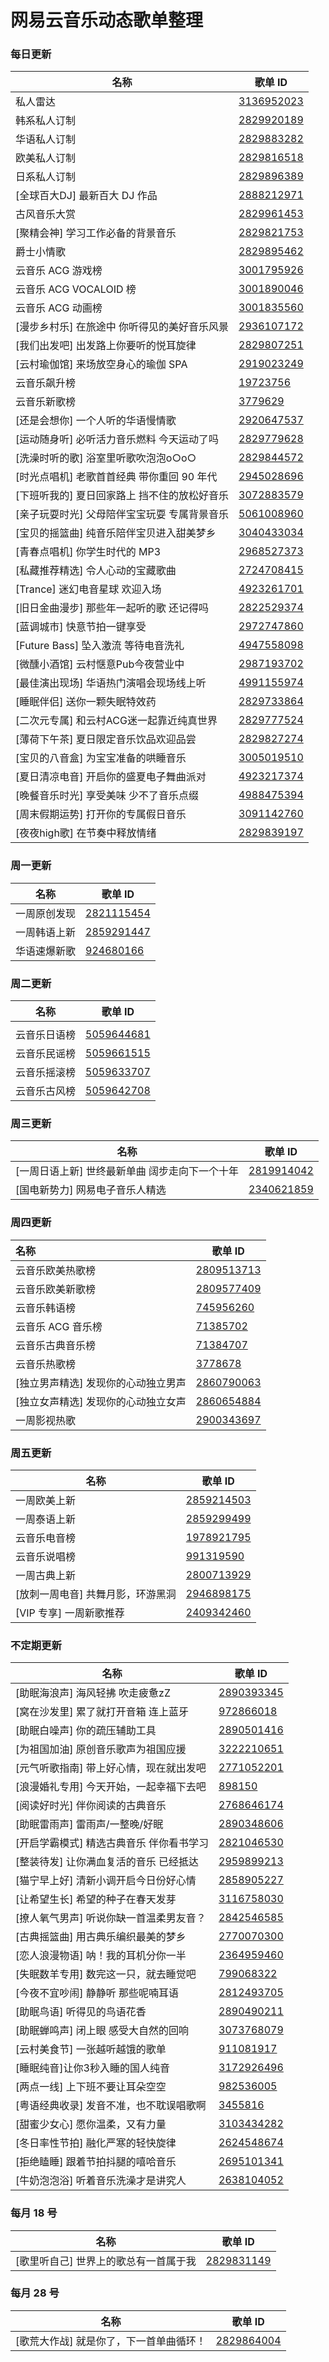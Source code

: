 # 网易云音乐动态歌单整理



### 每日更新

| 名称                                         | 歌单 ID      |
| -------------------------------------------- | ------------ |
| 私人雷达                                     | [3136952023](https://music.163.com/#/playlist?id=3136952023) |
| 韩系私人订制                                 | [2829920189](https://music.163.com/#/playlist?id=2829920189) |
| 华语私人订制                                 | [2829883282](https://music.163.com/#/playlist?id=2829883282) |
| 欧美私人订制                                 | [2829816518](https://music.163.com/#/playlist?id=2829816518) |
| 日系私人订制                                 | [2829896389](https://music.163.com/#/playlist?id=2829896389) |
| [全球百大DJ] 最新百大 DJ 作品                | [2888212971](https://music.163.com/#/playlist?id=2888212971) |
| 古风音乐大赏                                 | [2829961453](https://music.163.com/#/playlist?id=2829961453) |
| [聚精会神] 学习工作必备的背景音乐            | [2829821753](https://music.163.com/#/playlist?id=2829821753) |
| 爵士小情歌                                   | [2829895462](https://music.163.com/#/playlist?id=2829895462) |
| 云音乐 ACG 游戏榜                            | [3001795926](https://music.163.com/#/playlist?id=3001795926) |
| 云音乐 ACG VOCALOID 榜                       | [3001890046](https://music.163.com/#/playlist?id=3001890046) |
| 云音乐 ACG 动画榜                            | [3001835560](https://music.163.com/#/playlist?id=3001835560) |
| [漫步乡村乐] 在旅途中 你听得见的美好音乐风景 | [2936107172](https://music.163.com/#/playlist?id=2936107172) |
| [我们出发吧] 出发路上你要听的悦耳旋律        | [2829807251](https://music.163.com/#/playlist?id=2829807251) |
| [云村瑜伽馆] 来场放空身心的瑜伽 SPA          | [2919023249](https://music.163.com/#/playlist?id=2919023249) |
| 云音乐飙升榜                                 | [19723756](https://music.163.com/#/playlist?id=19723756)   |
| 云音乐新歌榜                                 | [3779629](https://music.163.com/#/playlist?id=3779629)    |
| [还是会想你] 一个人听的华语慢情歌            | [2920647537](https://music.163.com/#/playlist?id=2920647537) |
| [运动随身听] 必听活力音乐燃料 今天运动了吗   | [2829779628](https://music.163.com/#/playlist?id=2829779628) |
| [洗澡时听的歌] 浴室里听歌吹泡泡o○o○          | [2829844572](https://music.163.com/#/playlist?id=2829844572) |
| [时光点唱机] 老歌首首经典 带你重回 90 年代   | [2945028696](https://music.163.com/#/playlist?id=2945028696) |
| [下班听我的] 夏日回家路上 挡不住的放松好音乐 | [3072883579](https://music.163.com/#/playlist?id=3072883579) |
| [亲子玩耍时光] 父母陪伴宝宝玩耍 专属背景音乐 | [5061008960](https://music.163.com/#/playlist?id=5061008960) |
| [宝贝的摇篮曲] 纯音乐陪伴宝贝进入甜美梦乡    | [3040433034](https://music.163.com/#/playlist?id=3040433034) |
| [青春点唱机] 你学生时代的 MP3                | [2968527373](https://music.163.com/#/playlist?id=2968527373) |
| [私藏推荐精选] 令人心动的宝藏歌曲            | [2724708415](https://music.163.com/#/playlist?id=2724708415) |
| [Trance] 迷幻电音星球 欢迎入场               | [4923261701](https://music.163.com/#/playlist?id=4923261701) |
| [旧日金曲漫步] 那些年一起听的歌 还记得吗     | [2822529374](https://music.163.com/#/playlist?id=2822529374) |
| [蓝调城市] 快意节拍一键享受                  | [2972747860](https://music.163.com/#/playlist?id=2972747860) |
| [Future Bass] 坠入激流 等待电音洗礼          | [4947558098](https://music.163.com/#/playlist?id=4947558098) |
| [微醺小酒馆] 云村惬意Pub今夜营业中           | [2987193702](https://music.163.com/#/playlist?id=2987193702) |
| [最佳演出现场] 华语热门演唱会现场线上听      | [4991155974](https://music.163.com/#/playlist?id=4991155974) |
| [睡眠伴侣] 送你一颗失眠特效药                | [2829733864](https://music.163.com/#/playlist?id=2829733864) |
| [二次元专属] 和云村ACG迷一起靠近纯真世界     | [2829777524](https://music.163.com/#/playlist?id=2829777524) |
| [薄荷下午茶] 夏日限定音乐饮品欢迎品尝        | [2829827274](https://music.163.com/#/playlist?id=2829827274) |
| [宝贝的八音盒] 为宝宝准备的哄睡音乐          | [3005019510](https://music.163.com/#/playlist?id=3005019510) |
| [夏日清凉电音] 开启你的盛夏电子舞曲派对      | [4923217374](https://music.163.com/#/playlist?id=4923217374) |
| [晚餐音乐时光] 享受美味 少不了音乐点缀       | [4988475394](https://music.163.com/#/playlist?id=4988475394) |
| [周末假期运势] 打开你的专属假日音乐          | [3091142760](https://music.163.com/#/playlist?id=3091142760) |
| [夜夜high歌] 在节奏中释放情绪                | [2829839197](https://music.163.com/#/playlist?id=2829839197) |

### 周一更新

| 名称         | 歌单 ID      |
| ------------ | ------------ |
| 一周原创发现 | [2821115454](https://music.163.com/#/playlist?id=2821115454) |
| 一周韩语上新 | [2859291447](https://music.163.com/#/playlist?id=2859291447) |
| 华语速爆新歌 | [924680166](https://music.163.com/#/playlist?id=924680166)  |

### 周二更新

| 名称         | 歌单 ID      |
| ------------ | ------------ |
|              |              |
| 云音乐日语榜 | [5059644681](https://music.163.com/#/playlist?id=5059644681) |
| 云音乐民谣榜 | [5059661515](https://music.163.com/#/playlist?id=5059661515) |
| 云音乐摇滚榜 | [5059633707](https://music.163.com/#/playlist?id=5059633707) |
| 云音乐古风榜 | [5059642708](https://music.163.com/#/playlist?id=5059642708) |

### 周三更新

| 名称                                           | 歌单 ID      |
| ---------------------------------------------- | ------------ |
| [一周日语上新] 世终最新单曲 阔步走向下一个十年 | [2819914042](https://music.163.com/#/playlist?id=2819914042) |
| [国电新势力] 网易电子音乐人精选                | [2340621859](https://music.163.com/#/playlist?id=2340621859) |

### 周四更新

| 名称                                | 歌单 ID      |
| :---------------------------------- | ------------ |
| 云音乐欧美热歌榜                    | [2809513713](https://music.163.com/#/playlist?id=2809513713) |
| 云音乐欧美新歌榜                    | [2809577409](https://music.163.com/#/playlist?id=2809577409) |
| 云音乐韩语榜                        | [745956260](https://music.163.com/#/playlist?id=745956260)  |
| 云音乐 ACG 音乐榜                   | [71385702](https://music.163.com/#/playlist?id=71385702)   |
| 云音乐古典音乐榜                    | [71384707](https://music.163.com/#/playlist?id=71384707)   |
| 云音乐热歌榜                        | [3778678](https://music.163.com/#/playlist?id=3778678)    |
| [独立男声精选] 发现你的心动独立男声 | [2860790063](https://music.163.com/#/playlist?id=2860790063) |
| [独立女声精选] 发现你的心动独立女声 | [2860654884](https://music.163.com/#/playlist?id=2860654884) |
| 一周影视热歌                        | [2900343697](https://music.163.com/#/playlist?id=2900343697) |

### 周五更新

| 名称                              | 歌单 ID      |
| --------------------------------- | ------------ |
| 一周欧美上新                      | [2859214503](https://music.163.com/#/playlist?id=2859214503) |
| 一周泰语上新                      | [2859299499](https://music.163.com/#/playlist?id=2859299499) |
| 云音乐电音榜                      | [1978921795](https://music.163.com/#/playlist?id=1978921795) |
| 云音乐说唱榜                      | [991319590](https://music.163.com/#/playlist?id=991319590)  |
| 一周古典上新                      | [2800713929](https://music.163.com/#/playlist?id=2800713929) |
| [放刺一周电音] 共舞月影，环游黑洞 | [2946898175](https://music.163.com/#/playlist?id=2946898175) |
| [VIP 专享] 一周新歌推荐           | [2409342460](https://music.163.com/#/playlist?id=2409342460) |

### 不定期更新

| 名称                                     | 歌单 ID      |
| ---------------------------------------- | ------------ |
| [助眠海浪声] 海风轻拂 吹走疲惫zZ         | [2890393345](https://music.163.com/#/playlist?id=2890393345) |
| [窝在沙发里] 累了就打开音箱 连上蓝牙     | [972866018](https://music.163.com/#/playlist?id=972866018)  |
| [助眠白噪声] 你的疏压辅助工具            | [2890501416](https://music.163.com/#/playlist?id=2890501416) |
| [为祖国加油] 原创音乐歌声为祖国应援      | [3222210651](https://music.163.com/#/playlist?id=3222210651) |
| [元气听歌指南] 带上好心情，现在就出发吧  | [2771052201](https://music.163.com/#/playlist?id=2771052201) |
| [浪漫婚礼专用] 今天开始，一起幸福下去吧  | [898150](https://music.163.com/#/playlist?id=898150)     |
| [阅读好时光] 伴你阅读的古典音乐          | [2768646174](https://music.163.com/#/playlist?id=2768646174) |
| [助眠雷雨声] 雷雨声/一整晚/好眠          | [2890348606](https://music.163.com/#/playlist?id=2890348606) |
| [开启学霸模式] 精选古典音乐 伴你看书学习 | [2821046530](https://music.163.com/#/playlist?id=2821046530) |
| [整装待发] 让你满血复活的音乐 已经抵达   | [2959899213](https://music.163.com/#/playlist?id=2959899213) |
| [猫宁早上好] 清新小调开启今日份好心情    | [2858905227](https://music.163.com/#/playlist?id=2858905227) |
| [让希望生长] 希望的种子在春天发芽        | [3116758030](https://music.163.com/#/playlist?id=3116758030) |
| [撩人氧气男声] 听说你缺一首温柔男友音？  | [2842546585](https://music.163.com/#/playlist?id=2842546585) |
| [古典摇篮曲] 用古典乐编织最美的梦乡      | [2770070300](https://music.163.com/#/playlist?id=2770070300) |
| [恋人浪漫物语] 呐！我的耳机分你一半      | [2364959460](https://music.163.com/#/playlist?id=2364959460) |
| [失眠数羊专用] 数完这一只，就去睡觉吧    | [799068322](https://music.163.com/#/playlist?id=799068322)  |
| [今夜不宜吵闹] 静静听 那些呢喃耳语       | [2812493705](https://music.163.com/#/playlist?id=2812493705) |
| [助眠鸟语] 听得见的鸟语花香              | [2890490211](https://music.163.com/#/playlist?id=2890490211) |
| [助眠蝉鸣声] 闭上眼 感受大自然的回响     | [3073768079](https://music.163.com/#/playlist?id=3073768079) |
| [云村美食节] 一张越听越饿的歌单          | [911081917](https://music.163.com/#/playlist?id=911081917)  |
| [睡眠纯音]让你3秒入睡的国人纯音          | [3172926496](https://music.163.com/#/playlist?id=3172926496) |
| [两点一线] 上下班不要让耳朵空空          | [982536005](https://music.163.com/#/playlist?id=982536005)  |
| [粤语经典收录] 发音不准，也不耽误唱歌啊  | [3455816](https://music.163.com/#/playlist?id=3455816)    |
| [甜蜜少女心] 愿你温柔，又有力量          | [3103434282](https://music.163.com/#/playlist?id=3103434282) |
| [冬日率性节拍] 融化严寒的轻快旋律        | [2624548674](https://music.163.com/#/playlist?id=2624548674) |
| [拒绝瞌睡] 跟着节拍抖腿的嘻哈音乐        | [2695101341](https://music.163.com/#/playlist?id=2695101341) |
| [牛奶泡泡浴] 听着音乐洗澡才是讲究人      | [2638104052](https://music.163.com/#/playlist?id=2638104052) |

### 每月 18 号

| 名称                                  | 歌单 ID      |
| ------------------------------------- | ------------ |
| [歌里听自己] 世界上的歌总有一首属于我 | [2829831149](https://music.163.com/#/playlist?id=2829831149) |


### 每月 28 号

| 名称                                    | 歌单 ID      |
| --------------------------------------- | ------------ |
| [歌荒大作战] 就是你了，下一首单曲循环！ | [2829864004](https://music.163.com/#/playlist?id=2829864004) |
